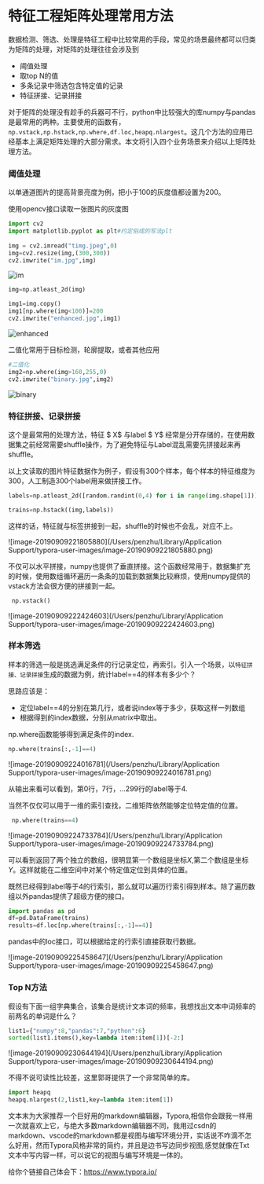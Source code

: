 # 特征工程矩阵处理常用方法

数据检测、筛选、处理是特征工程中比较常用的手段，常见的场景最终都可以归类为矩阵的处理，对矩阵的处理往往会涉及到

- 阈值处理
- 取top N的值
- 多条记录中筛选包含特定值的记录
- 特征拼接、记录拼接

对于矩阵的处理没有趁手的兵器可不行，python中比较强大的库numpy与pandas是最常用的两种。主要使用的函数有，`np.vstack,np.hstack,np.where,df.loc,heapq.nlargest`。这几个方法的应用已经基本上满足矩阵处理的大部分需求。本文将引入四个业务场景来介绍以上矩阵处理方法。

### 阈值处理

以单通道图片的提高背景亮度为例，把小于100的灰度值都设置为200。

使用opencv接口读取一张图片的灰度图

``` python
import cv2    
import matplotlib.pyplot as plt#约定俗成的写法plt 
    
img = cv2.imread("timg.jpeg",0)
img=cv2.resize(img,(300,300))
cv2.imwrite("im.jpg",img)
```

![im](/Users/penzhu/projects/cloudtools-aiops/ticket_nlp/im.jpg)



``` python
img=np.atleast_2d(img)

img1=img.copy()
img1[np.where(img<100)]=200
cv2.imwrite("enhanced.jpg",img1)
```

![enhanced](/Users/penzhu/projects/cloudtools-aiops/ticket_nlp/enhanced.jpg)

二值化常用于目标检测，轮廓提取，或者其他应用

```python
#二值化
img2=np.where(img>160,255,0)
cv2.imwrite("binary.jpg",img2)
```



![binary](/Users/penzhu/projects/cloudtools-aiops/ticket_nlp/binary.jpg)

### 特征拼接、记录拼接

这个是最常用的处理方法，特征 $ X$ 与label   $ Y$ 经常是分开存储的，在使用数据集之前经常需要shuffle操作，为了避免特征与Label混乱需要先拼接起来再shuffle。

以上文读取的图片特征数据作为例子，假设有300个样本，每个样本的特征维度为300，人工制造300个label用来做拼接工作。

``` python
labels=np.atleast_2d([random.randint(0,4) for i in range(img.shape[1])]).reshape([-1,1])
```

```python
trains=np.hstack((img,labels))
```

这样的话，特征就与标签拼接到一起，shuffle的时候也不会乱，对应不上。

![image-20190909221805880](/Users/penzhu/Library/Application Support/typora-user-images/image-20190909221805880.png)



不仅可以水平拼接，numpy也提供了垂直拼接。这个函数经常用于，数据集扩充的时候，使用数组循环遍历一条条的加载到数据集比较麻烦，使用numpy提供的vstack方法会很方便的拼接到一起。

```python
 np.vstack()
```



![image-20190909222424603](/Users/penzhu/Library/Application Support/typora-user-images/image-20190909222424603.png)

### 样本筛选

样本的筛选一般是挑选满足条件的行记录定位，再索引。引入一个场景，以`特征拼接、记录拼接`生成的数据为例，统计label==4的样本有多少个？

思路应该是：

- 定位label==4的分别在第几行，或者说index等于多少，获取这样一列数组
- 根据得到的index数据，分别从matrix中取出。

np.where函数能够得到满足条件的index.

```python
np.where(trains[:,-1]==4)
```



![image-20190909224016781](/Users/penzhu/Library/Application Support/typora-user-images/image-20190909224016781.png)

从输出来看可以看到，第0行，7行，...299行的label等于4.

当然不仅仅可以用于一维的索引查找，二维矩阵依然能够定位特定值的位置。

```python
 np.where(trains==4)
```



![image-20190909224733784](/Users/penzhu/Library/Application Support/typora-user-images/image-20190909224733784.png)







可以看到返回了两个独立的数组，很明显第一个数组是坐标$X$,第二个数组是坐标$Y$。这样就能在二维空间中对某个特定值定位到具体的位置。

既然已经得到label等于4的行索引，那么就可以遍历行索引得到样本。除了遍历数组以外pandas提供了超级方便的接口。

```python
import pandas as pd
df=pd.DataFrame(trains)
results=df.loc[np.where(trains[:,-1]==4)]
```

pandas中的loc接口，可以根据给定的行索引直接获取行数据。

![image-20190909225458647](/Users/penzhu/Library/Application Support/typora-user-images/image-20190909225458647.png)

### Top N方法

假设有下面一组字典集合，该集合是统计文本词的频率，我想找出文本中词频率的前两名的单词是什么？

```python
list1={"numpy":8,"pandas":7,"python":6}
sorted(list1.items(),key=lambda item:item[1])[-2:]
```

![image-20190909230644194](/Users/penzhu/Library/Application Support/typora-user-images/image-20190909230644194.png)

不得不说可读性比较差，这里郭哥提供了一个非常简单的库。

```python
import heapq
heapq.nlargest(2,list1,key=lambda item:item[1])
```

文本末为大家推荐一个巨好用的markdown编辑器，Typora,相信你会跟我一样用一次就喜欢上它，与绝大多数markdown编辑器不同，我用过csdn的markdown、vscode的markdown都是视图与编写环境分开，实话说不咋滴不怎么好用，然而Typora风格非常的简约，并且是边书写边同步视图,感觉就像在Txt文本中写内容一样，可以说它的视图与编写环境是一体的。

给你个链接自己体会下：https://www.typora.io/